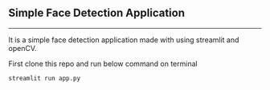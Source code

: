 ## Simple Face Detection Application
----
It is a simple face detection application made with using streamlit and openCV.

First clone this repo and run below command on terminal

``` 
streamlit run app.py
```


